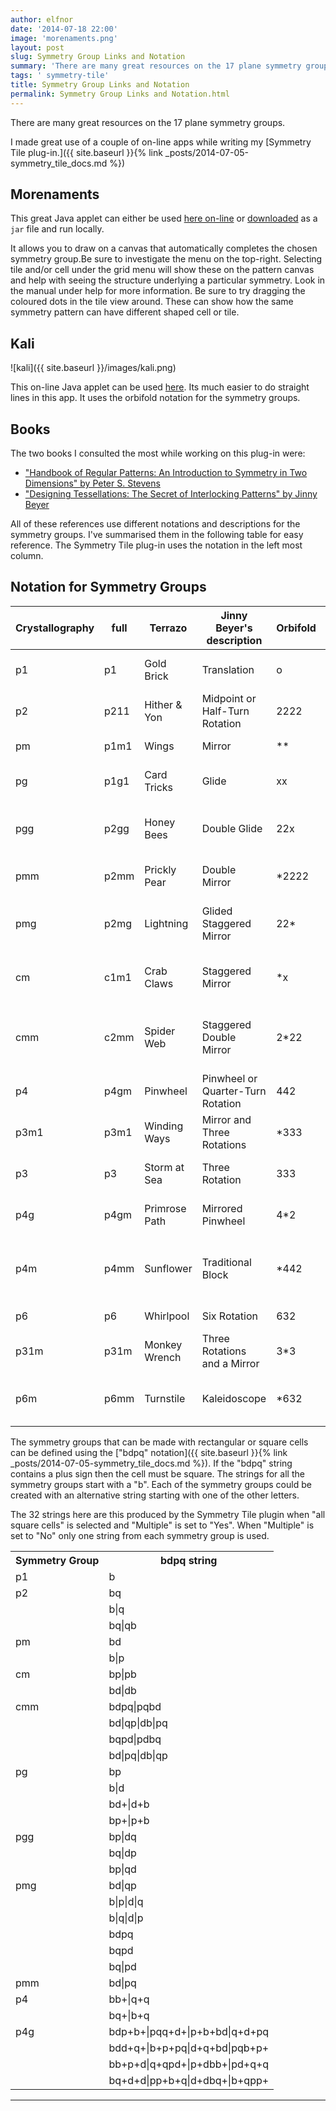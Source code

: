 ```yaml
---
author: elfnor
date: '2014-07-18 22:00'
image: 'morenaments.png'
layout: post
slug: Symmetry Group Links and Notation
summary: 'There are many great resources on the 17 plane symmetry groups. I made great use of a couple of on-line apps while writing my \[Symmetry Tile plug-in.\]({filename}/symmetry_tile_docs.md), Morenaments and Kalis. I also used a couple of great books\...'
tags: ' symmetry-tile'
title: Symmetry Group Links and Notation
permalink: Symmetry Group Links and Notation.html
---
```


There are many great resources on the 17 plane symmetry groups.

I made great use of a couple of on-line apps while writing my [Symmetry Tile plug-in.]({{ site.baseurl }}{% link _posts/2014-07-05-symmetry_tile_docs.md %})

## Morenaments

This great Java applet can either be used [here on-line](http://www.morenaments.de/euc/applet) or [downloaded](http://www.morenaments.de/euc/) as a `jar` file and run locally.

It allows you to draw on a canvas that automatically completes the chosen symmetry group.Be sure to investigate the menu on the top-right. Selecting tile and/or cell under the grid menu will show these on the pattern canvas and help with seeing the structure underlying a particular symmetry. Look in the manual under help for more information. Be sure to try dragging the coloured dots in the tile view around. These can show how the same symmetry pattern can have different shaped cell or tile.

## Kali

![kali]({{ site.baseurl }}/images/kali.png)

This on-line Java applet can be used [here](http://www.scienceu.com/geometry/handson/kali/). Its much easier to do straight lines in this app. It uses the orbifold notation for the symmetry groups.

## Books

The two books I consulted the most while working on this plug-in were:

-   [\"Handbook of Regular Patterns: An Introduction to Symmetry in Two Dimensions\" by Peter S. Stevens](http://www.amazon.com/Handbook-Regular-Patterns-Introduction-Dimensions/dp/0262690888)  
-   [\"Designing Tessellations: The Secret of Interlocking Patterns\" by Jinny Beyer](http://www.amazon.com/Designing-Tessellations-Secrets-Interlocking-Patterns/dp/0809228661/)

All of these references use different notations and descriptions for the symmetry groups. I\'ve summarised them in the following table for easy reference. The Symmetry Tile plug-in uses the notation in the left most column.

## Notation for Symmetry Groups

| Crystallography | full | Terrazo       | Jinny Beyer's description         | Orbifold | Peter S. Stevens's description                            |
|-----------------|------|---------------|-----------------------------------|----------|-----------------------------------------------------------|
| p1              | p1   | Gold Brick    | Translation                       | o        | Two Nonparallel Translations                              |
| p2              | p211 | Hither & Yon  | Midpoint or Half-Turn Rotation    | 2222     | Four Half-Turns                                           |
| pm              | p1m1 | Wings         | Mirror                            | **       | Two Parallel Mirrors                                      |
| pg              | p1g1 | Card Tricks   | Glide                             | xx       | Two Parallel Glide Reflections                           |
| pgg             | p2gg | Honey Bees    | Double Glide                      | 22x      | Two Perpendicular Glide Reflections                       |
| pmm             | p2mm | Prickly Pear  | Double Mirror                     | *2222    | Reflections in Four Sides of a Rectangle                  |
| pmg             | p2mg | Lightning     | Glided Staggered Mirror           | 22*      | A Mirror and a Perpendicular Reflection                   |
| cm              | c1m1 | Crab Claws    | Staggered Mirror                  | *x       | A Reflection and a Parallel Glide Reflection              |
| cmm             | c2mm | Spider Web    | Staggered Double Mirror           | 2*22     | Perpendicular Mirrors and Perpendicular Glide Reflections |
| p4              | p4gm | Pinwheel      | Pinwheel or Quarter-Turn Rotation | 442      | Quarter-Turns                                             |
| p3m1            | p3m1 | Winding Ways  | Mirror and Three Rotations        | *333     | Reflections in an Equilateral Triangle                    |
| p3              | p3   | Storm at Sea  | Three Rotation                    | 333      | Three Rotations through 120°                              |
| p4g             | p4gm | Primrose Path | Mirrored Pinwheel                 | 4*2      | Reflections of Quarter-Turns                              |
| p4m             | p4mm | Sunflower     | Traditional Block                 | *442     | Reflections on the Sides of a 45°-45°-90° Triangle        |
| p6              | p6   | Whirlpool     | Six Rotation                      | 632      | Sixfold Rotation                                          |
| p31m            | p31m | Monkey Wrench | Three Rotations and a Mirror     | 3*3      | Refections of 120° Turns                                  |
| p6m             | p6mm | Turnstile     | Kaleidoscope                     | *632     | Refections in the Sides of a 30°-60°-90° Triangle         |

The symmetry groups that can be made with rectangular or square cells can be defined using the [\"bdpq\" notation]({{ site.baseurl }}{% link _posts/2014-07-05-symmetry_tile_docs.md %}). If the \"bdpq\" string contains a plus sign then the cell must be square. The strings for all the symmetry groups start with a \"b\". Each of the symmetry groups could be created with an alternative string starting with one of the other letters.

The 32 strings here are this produced by the Symmetry Tile plugin when \"all square cells\" is selected and \"Multiple\" is set to \"Yes\". When \"Multiple\" is set to \"No\" only one string from each symmetry group is used.

<table>
  <tr>
    <th>Symmetry Group</th>
    <th>bdpq string</th>
  </tr>
  <tr>
    <td>p1</td>
    <td>b</td>
  </tr>
  <tr>
    <td>p2</td>
    <td>bq</td>
  </tr>
  <tr>
    <td></td>
    <td>b|q</td>
  </tr>
  <tr>
    <td></td>
    <td>bq|qb</td>
  </tr>
  <tr>
    <td>pm</td>
    <td>bd</td>
  </tr>
  <tr>
    <td></td>
    <td>b|p</td>
  </tr>
  <tr>
    <td>cm</td>
    <td>bp|pb</td>
  </tr>
  <tr>
    <td></td>
    <td>bd|db</td>
  </tr>
  <tr>
    <td>cmm</td>
    <td>bdpq|pqbd</td>
  </tr>
  <tr>
    <td></td>
    <td>bd|qp|db|pq</td>
  </tr>
  <tr>
    <td></td>
    <td>bqpd|pdbq</td>
  </tr>
  <tr>
    <td></td>
    <td>bd|pq|db|qp</td>
  </tr>
  <tr>
    <td>pg</td>
    <td>bp</td>
  </tr>
  <tr>
    <td></td>
    <td>b|d</td>
  </tr>
  <tr>
    <td></td>
    <td>bd+|d+b</td>
  </tr>
  <tr>
    <td></td>
    <td>bp+|p+b</td>
  </tr>
  <tr>
    <td>pgg</td>
    <td>bp|dq</td>
  </tr>
  <tr>
    <td></td>
    <td>bq|dp</td>
  </tr>
  <tr>
    <td></td>
    <td>bp|qd</td>
  </tr>
  <tr>
    <td>pmg</td>
    <td>bd|qp</td>
  </tr>
  <tr>
    <td></td>
    <td>b|p|d|q</td>
  </tr>
  <tr>
    <td></td>
    <td>b|q|d|p</td>
  </tr>
  <tr>
    <td></td>
    <td>bdpq</td>
  </tr>
  <tr>
    <td></td>
    <td>bqpd</td>
  </tr>
  <tr>
    <td></td>
    <td>bq|pd</td>
  </tr>
  <tr>
    <td>pmm</td>
    <td>bd|pq</td>
  </tr>
  <tr>
    <td>p4</td>
    <td>bb+|q+q</td>
  </tr>
  <tr>
    <td></td>
    <td>bq+|b+q</td>
  </tr>
  <tr>
    <td>p4g</td>
    <td>bdp+b+|pqq+d+|p+b+bd|q+d+pq</td>
  </tr>
  <tr>
    <td></td>
    <td>bdd+q+|b+p+pq|d+q+bd|pqb+p+</td>
  </tr>
  <tr>
    <td></td>
    <td>bb+p+d|q+qpd+|p+dbb+|pd+q+q</td>
  </tr>
  <tr>
    <td></td>
    <td>bq+d+d|pp+b+q|d+dbq+|b+qpp+</td>
  </tr>
</table>

------------------------------------------------------------------------
